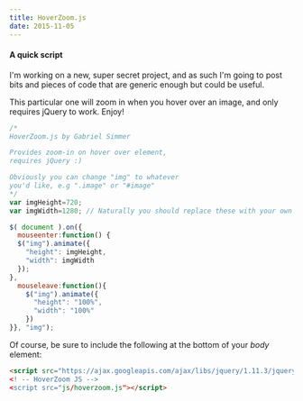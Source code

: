 ```yaml
---
title: HoverZoom.js
date: 2015-11-05
---
```


#### A quick script

I'm working on a new, super secret project, and as such I'm going to
post bits and pieces of code that are generic enough but could be
useful.

This particular one will zoom in when you hover over an image, and only
requires jQuery to work. Enjoy!

```javascript
/*
HoverZoom.js by Gabriel Simmer

Provides zoom-in on hover over element,
requires jQuery :)

Obviously you can change "img" to whatever
you'd like, e.g ".image" or "#image"
*/
var imgHeight=720;
var imgWidth=1280; // Naturally you should replace these with your own values

$( document ).on({
  mouseenter:function() {
  $("img").animate({
    "height": imgHeight,
    "width": imgWidth
  });
},
  mouseleave:function(){
    $("img").animate({
      "height": "100%",
      "width": "100%"
    })
}}, "img");

```

Of course, be sure to include the following at the bottom of your *body*
element:

```html
<script src="https://ajax.googleapis.com/ajax/libs/jquery/1.11.3/jquery.min.js></script>
<! -- HoverZoom JS -->
<script src="js/hoverzoom.js"></script>
```